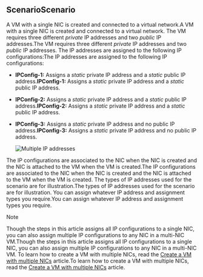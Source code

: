 ## <a name="scenario"></a><span data-ttu-id="76352-101">Scenario</span><span class="sxs-lookup"><span data-stu-id="76352-101">Scenario</span></span>
<span data-ttu-id="76352-102">A VM with a single NIC is created and connected to a virtual network.</span><span class="sxs-lookup"><span data-stu-id="76352-102">A VM with a single NIC is created and connected to a virtual network.</span></span> <span data-ttu-id="76352-103">The VM requires three different *private* IP addresses and two *public* IP addresses.</span><span class="sxs-lookup"><span data-stu-id="76352-103">The VM requires three different *private* IP addresses and two *public* IP addresses.</span></span> <span data-ttu-id="76352-104">The IP addresses are assigned to the following IP configurations:</span><span class="sxs-lookup"><span data-stu-id="76352-104">The IP addresses are assigned to the following IP configurations:</span></span>

* <span data-ttu-id="76352-105">**IPConfig-1:** Assigns a *static* private IP address and a *static* public IP address.</span><span class="sxs-lookup"><span data-stu-id="76352-105">**IPConfig-1:** Assigns a *static* private IP address and a *static* public IP address.</span></span>
* <span data-ttu-id="76352-106">**IPConfig-2:** Assigns a *static* private IP address and a *static* public IP address.</span><span class="sxs-lookup"><span data-stu-id="76352-106">**IPConfig-2:** Assigns a *static* private IP address and a *static* public IP address.</span></span>
* <span data-ttu-id="76352-107">**IPConfig-3:** Assigns a *static* private IP address and no public IP address.</span><span class="sxs-lookup"><span data-stu-id="76352-107">**IPConfig-3:** Assigns a *static* private IP address and no public IP address.</span></span>
  
    ![Multiple IP addresses](https://docstestmedia1.blob.core.windows.net/azure-media/includes/media/virtual-network-multiple-ip-addresses-scenario/multiple-ipconfigs.png)

<span data-ttu-id="76352-109">The IP configurations are associated to the NIC when the NIC is created and the NIC is attached to the VM when the VM is created.</span><span class="sxs-lookup"><span data-stu-id="76352-109">The IP configurations are associated to the NIC when the NIC is created and the NIC is attached to the VM when the VM is created.</span></span> <span data-ttu-id="76352-110">The types of IP addresses used for the scenario are for illustration.</span><span class="sxs-lookup"><span data-stu-id="76352-110">The types of IP addresses used for the scenario are for illustration.</span></span> <span data-ttu-id="76352-111">You can assign whatever IP address and assignment types you require.</span><span class="sxs-lookup"><span data-stu-id="76352-111">You can assign whatever IP address and assignment types you require.</span></span>

> [!NOTE]
> <span data-ttu-id="76352-112">Though the steps in this article assigns all IP configurations to a single NIC, you can also assign multiple IP configurations to any NIC in a multi-NIC VM.</span><span class="sxs-lookup"><span data-stu-id="76352-112">Though the steps in this article assigns all IP configurations to a single NIC, you can also assign multiple IP configurations to any NIC in a multi-NIC VM.</span></span> <span data-ttu-id="76352-113">To learn how to create a VM with multiple NICs, read the [Create a VM with multiple NICs](../articles/virtual-network/virtual-network-deploy-multinic-arm-ps.md) article.</span><span class="sxs-lookup"><span data-stu-id="76352-113">To learn how to create a VM with multiple NICs, read the [Create a VM with multiple NICs](../articles/virtual-network/virtual-network-deploy-multinic-arm-ps.md) article.</span></span>
